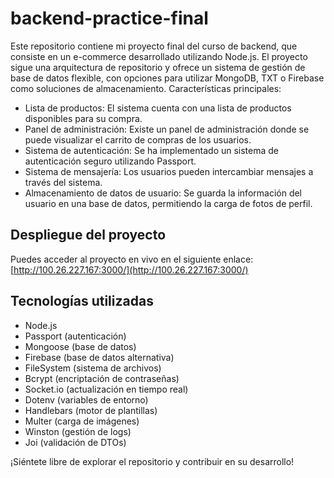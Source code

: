 # backend-practice-final

Este repositorio contiene mi proyecto final del curso de backend, que consiste en un e-commerce desarrollado utilizando Node.js. El proyecto sigue una arquitectura de repositorio y ofrece un sistema de gestión de base de datos flexible, con opciones para utilizar MongoDB, TXT o Firebase como soluciones de almacenamiento.
Características principales:

- Lista de productos: El sistema cuenta con una lista de productos disponibles para su compra.
- Panel de administración: Existe un panel de administración donde se puede visualizar el carrito de compras de los usuarios.
- Sistema de autenticación: Se ha implementado un sistema de autenticación seguro utilizando Passport.
- Sistema de mensajería: Los usuarios pueden intercambiar mensajes a través del sistema.
- Almacenamiento de datos de usuario: Se guarda la información del usuario en una base de datos, permitiendo la carga de fotos de perfil.

## Despliegue del proyecto

Puedes acceder al proyecto en vivo en el siguiente enlace: [http://100.26.227.167:3000/](http://100.26.227.167:3000/)

## Tecnologías utilizadas

- Node.js
- Passport (autenticación)
- Mongoose (base de datos)
- Firebase (base de datos alternativa)
- FileSystem (sistema de archivos)
- Bcrypt (encriptación de contraseñas)
- Socket.io (actualización en tiempo real)
- Dotenv (variables de entorno)
- Handlebars (motor de plantillas)
- Multer (carga de imágenes)
- Winston (gestión de logs)
- Joi (validación de DTOs)

¡Siéntete libre de explorar el repositorio y contribuir en su desarrollo!
